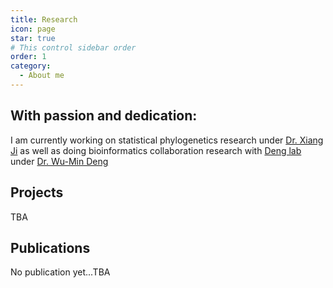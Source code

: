 ```yaml
---
title: Research
icon: page
star: true
# This control sidebar order
order: 1
category:
  - About me
---
```


<!-- more -->

## With passion and dedication:
I am currently working on statistical phylogenetics research under [Dr. Xiang Ji](https://sse.tulane.edu/math/faculty/ji) as well as doing bioinformatics collaboration research with [Deng lab](https://medicine.tulane.edu/deng-lab) under [Dr. Wu-Min Deng](https://medicine.tulane.edu/departments/biochemistry-molecular-biology-tulane-cancer-center-tulane-center-aging/all-faculty/wu)

## Projects
TBA
## Publications
No publication yet...TBA